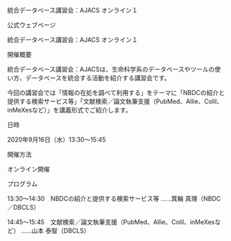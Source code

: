 統合データベース講習会：AJACS オンライン１

公式ウェブページ

統合データベース講習会：AJACS オンライン１

開催概要

統合データベース講習会：AJACSは、生命科学系のデータベースやツールの使い方、データベースを統合する活動を紹介する講習会です。

今回の講習会では「情報の在処を調べて利用する」をテーマに「NBDCの紹介と提供する検索サービス等」「文献検索／論文執筆支援（PubMed、Allie、Colil、inMeXesなど）」を講義形式でご紹介します。

日時

2020年9月16日（水）13:30〜15:45

開催方法

オンライン開催

プログラム

13:30～14:30　NBDCの紹介と提供する検索サービス等 ……箕輪 真理（NBDC／DBCLS）

14:45～15:45　文献検索／論文執筆支援（PubMed、Allie、Colil、inMeXesなど） ……山本 泰智（DBCLS）
